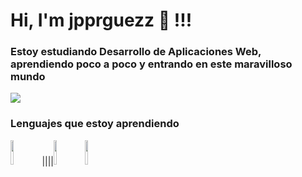 # Hi, I'm jpprguezz 🦦 !!!
### Estoy estudiando Desarrollo de Aplicaciones Web, aprendiendo poco a poco y entrando en este maravilloso mundo
![](https://github.com/jpprguezz/jpprguezz/assets/145053972/e80ed21f-9b29-48ad-b797-868278dde6a1)
### Lenguajes que estoy aprendiendo 
  <img src="https://imgs.search.brave.com/M-FiGkB1jPVADW6xtp-i7TJcdhipqz463z8s2cuR3WY/rs:fit:860:0:0/g:ce/aHR0cHM6Ly9hc3Nl/dHMuc3RpY2twbmcu/Y29tL2ltYWdlcy81/ODQ4MTUyZmNlZjEw/MTRjMGI1ZTQ5Njcu/cG5n" width="10%">\||||<img src="https://imgs.search.brave.com/ciyItbhMDb3fSqzUE37uT84OXNMECLg1um_OsvXpCoI/rs:fit:500:0:0/g:ce/aHR0cHM6Ly9zdGF0/aWMtMDAuaWNvbmR1/Y2suY29tL2Fzc2V0/cy4wMC9sb2dvLW1h/cmtkb3duLWljb24t/MTAyNHg3NjktdXJ4/dXV1ZTkucG5n" width="10%"><img src="https://imgs.search.brave.com/ABgCyoMU-LJ_8LXhwpI8x0OwsXpatPpb_4U6uahwQgI/rs:fit:500:0:0/g:ce/aHR0cHM6Ly9jZG4u/cGl4YWJheS5jb20v/cGhvdG8vMjAxNy8w/OC8wNS8xMS8xNi9s/b2dvLTI1ODI3NDhf/NjQwLnBuZw" width="10%">

